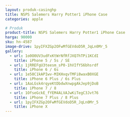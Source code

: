 ```yaml
---
layout: produk-casinghp
title: NSPS Salemers Harry Potter1 iPhone Case
categories: apple

# Produk
product-title: NSPS Salemers Harry Potter1 iPhone Case
harga: 90000
sku: hn-4587
image-drive: 1pyIFXZGp2OFwMfGEVdoD5R_JqLn0Mr_5
gallery:
  - url: 1o0O0UV3udFxKtWrNfRfJXQ7hTPi1KCdI
    title: iPhone 5 / 5s / SE
  - url: 1jRREFgU3teesm_sP0-1hVIfYS6bhsrdf
    title: iPhone 6 / 6s
  - url: 1e58C1kAPIwv-MIKHxqvTMFi8waxB0XGE
    title: iPhone 6 Plus / 6s Plus
  - url: 1AaLGsk4rqyeKtDbdwXnwpgAkJep9jDoB
    title: iPhone 7 / 8
  - url: 1OfseGckE_fYEM4ALVAJwKiTegC3Jvt76
    title: iPhone 7 Plus / 8 Plus
  - url: 1pyIFXZGp2OFwMfGEVdoD5R_JqLn0Mr_5
    title: iPhone X
---
```

